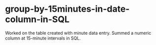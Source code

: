 # group-by-15minutes-in-date-column-in-SQL

Worked on the table created with minute data entry. Summed a numeric column at 15-minute intervals in SQL.
